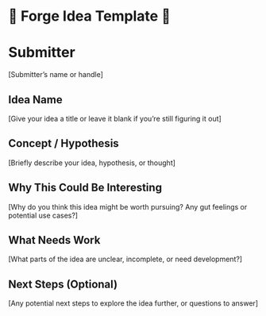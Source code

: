 # 🔨 Forge Idea Template 🔨 

# Submitter
[Submitter’s name or handle]

## Idea Name
[Give your idea a title or leave it blank if you’re still figuring it out]

## Concept / Hypothesis
[Briefly describe your idea, hypothesis, or thought]

## Why This Could Be Interesting
[Why do you think this idea might be worth pursuing? Any gut feelings or potential use cases?]

## What Needs Work
[What parts of the idea are unclear, incomplete, or need development?]

## Next Steps (Optional)
[Any potential next steps to explore the idea further, or questions to answer]

